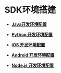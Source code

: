 # SDK环境搭建<a name="ocr_04_0002"></a>

-   **[Java开发环境配置](Java开发环境配置.md)**  

-   **[Python 开发环境配置](Python-开发环境配置.md)**  

-   **[iOS 开发环境配置](iOS-开发环境配置.md)**  

-   **[Android 开发环境配置](Android-开发环境配置.md)**  

-   **[Node.js 开发环境配置](Node-js-开发环境配置.md)**  


